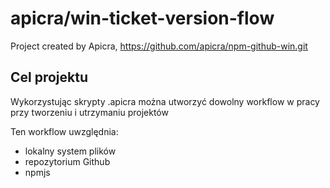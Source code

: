# apicra/win-ticket-version-flow
Project created by Apicra, https://github.com/apicra/npm-github-win.git


## Cel projektu

Wykorzystując skrypty .apicra można utworzyć dowolny workflow w pracy przy tworzeniu i utrzymaniu projektów

Ten workflow uwzględnia:
+ lokalny system plików
+ repozytorium Github
+ npmjs
